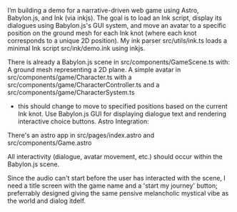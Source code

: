 I’m building a demo for a narrative-driven web game using Astro, Babylon.js, and Ink (via inkjs). The goal is to load an Ink script, display its dialogues using Babylon.js's GUI system, and move an avatar to a specific position on the ground mesh for each Ink knot (where each knot corresponds to a unique 2D position). 
My ink parser src/utils/ink.ts loads a minimal Ink script src/ink/demo.ink using inkjs.

There is already a Babylon.js scene in src/components/GameScene.ts with:
A ground mesh representing a 2D plane.
A simple avatar in src/components/game/Character.ts with a src/components/game/CharacterController.ts and a  src/components/game/CharacterSystem.ts
- this should change to move to specified positions based on the current Ink knot.
Use Babylon.js GUI for displaying dialogue text and rendering interactive choice buttons.
Astro Integration:

There's an astro app in src/pages/index.astro and src/components/Game.astro

All interactivity (dialogue, avatar movement, etc.) should occur within the Babylon.js scene.

Since the audio can't start before the user has interacted with the scene, I need a title screen with the game name and a 'start my journey' button; preferrably designed giving the same pensive melancholic mystical vibe as the world and dialog itdelf. 
